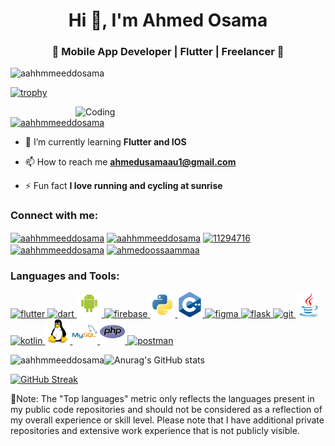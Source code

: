 <h1 align="center">Hi 👋, I'm Ahmed Osama</h1>
<h3 align="center">📱 Mobile App Developer | Flutter | Freelancer 🚀</h3>

<p align="left"> <img src="https://komarev.com/ghpvc/?username=aahhmmeeddosama&label=Profile%20views&color=0e75b6&style=flat" alt="aahhmmeeddosama" /> </p>

[![trophy](https://github-profile-trophy.vercel.app/?username=aahhmmeeddosama&theme=onedark)](https://github.com/ryo-ma/github-profile-trophy)

<img align="right" alt="Coding" width="400" src="https://user-images.githubusercontent.com/74038190/212749695-a6817c5a-a794-462b-afca-1b5ce7dd5e63.gif">


<p align="left"> <a href="https://twitter.com/aahhmmeeddosama" target="blank"><img src="https://img.shields.io/twitter/follow/aahhmmeeddosama?logo=twitter&style=for-the-badge" alt="aahhmmeeddosama" /></a> </p>

- 🌱 I’m currently learning **Flutter and IOS**

- 📫 How to reach me **ahmedusamaau1@gmail.com**

- ⚡ Fun fact **I love running and cycling at sunrise**

<h3 align="left">Connect with me:</h3>
<p align="left">
<a href="https://twitter.com/aahhmmeeddosama" target="blank"><img align="center" src="https://raw.githubusercontent.com/rahuldkjain/github-profile-readme-generator/master/src/images/icons/Social/twitter.svg" alt="aahhmmeeddosama" height="30" width="40" /></a>
<a href="https://linkedin.com/in/aahhmmeeddosama" target="blank"><img align="center" src="https://raw.githubusercontent.com/rahuldkjain/github-profile-readme-generator/master/src/images/icons/Social/linked-in-alt.svg" alt="aahhmmeeddosama" height="30" width="40" /></a>
<a href="https://stackoverflow.com/users/11294716" target="blank"><img align="center" src="https://raw.githubusercontent.com/rahuldkjain/github-profile-readme-generator/master/src/images/icons/Social/stack-overflow.svg" alt="11294716" height="30" width="40" /></a>
<a href="https://fb.com/aahhmmeeddosama" target="blank"><img align="center" src="https://raw.githubusercontent.com/rahuldkjain/github-profile-readme-generator/master/src/images/icons/Social/facebook.svg" alt="aahhmmeeddosama" height="30" width="40" /></a>
<a href="https://instagram.com/ahmedoossaammaa" target="blank"><img align="center" src="https://raw.githubusercontent.com/rahuldkjain/github-profile-readme-generator/master/src/images/icons/Social/instagram.svg" alt="ahmedoossaammaa" height="30" width="40" /></a>

</p>

<h3 align="left">Languages and Tools:</h3>
<p align="left"> <a href="https://flutter.dev" target="_blank" rel="noreferrer"> <img src="https://www.vectorlogo.zone/logos/flutterio/flutterio-icon.svg" alt="flutter" width="40" height="40"/> </a> <a href="https://dart.dev" target="_blank" rel="noreferrer"> <img src="https://www.vectorlogo.zone/logos/dartlang/dartlang-icon.svg" alt="dart" width="40" height="40"/> </a> <a href="https://developer.android.com" target="_blank" rel="noreferrer"> <img src="https://raw.githubusercontent.com/devicons/devicon/master/icons/android/android-original-wordmark.svg" alt="android" width="40" height="40"/> </a>  <a href="https://firebase.google.com/" target="_blank" rel="noreferrer"> <img src="https://www.vectorlogo.zone/logos/firebase/firebase-icon.svg" alt="firebase" width="40" height="40"/> </a> <a href="https://www.python.org" target="_blank" rel="noreferrer"> <img src="https://raw.githubusercontent.com/devicons/devicon/master/icons/python/python-original.svg" alt="python" width="40" height="40"/> </a> <a href="https://www.w3schools.com/cpp/" target="_blank" rel="noreferrer"> <img src="https://raw.githubusercontent.com/devicons/devicon/master/icons/cplusplus/cplusplus-original.svg" alt="cplusplus" width="40" height="40"/> </a> <a href="https://www.figma.com/" target="_blank" rel="noreferrer"> <img src="https://www.vectorlogo.zone/logos/figma/figma-icon.svg" alt="figma" width="40" height="40"/> </a>  <a href="https://flask.palletsprojects.com/" target="_blank" rel="noreferrer"> <img src="https://www.vectorlogo.zone/logos/pocoo_flask/pocoo_flask-icon.svg" alt="flask" width="40" height="40"/> </a>  <a href="https://git-scm.com/" target="_blank" rel="noreferrer"> <img src="https://www.vectorlogo.zone/logos/git-scm/git-scm-icon.svg" alt="git" width="40" height="40"/> </a> <a href="https://www.java.com" target="_blank" rel="noreferrer"> <img src="https://raw.githubusercontent.com/devicons/devicon/master/icons/java/java-original.svg" alt="java" width="40" height="40"/> </a> <a href="https://kotlinlang.org" target="_blank" rel="noreferrer"> <img src="https://www.vectorlogo.zone/logos/kotlinlang/kotlinlang-icon.svg" alt="kotlin" width="40" height="40"/> </a> <a href="https://www.linux.org/" target="_blank" rel="noreferrer"> <img src="https://raw.githubusercontent.com/devicons/devicon/master/icons/linux/linux-original.svg" alt="linux" width="40" height="40"/> </a> <a href="https://www.mysql.com/" target="_blank" rel="noreferrer"> <img src="https://raw.githubusercontent.com/devicons/devicon/master/icons/mysql/mysql-original-wordmark.svg" alt="mysql" width="40" height="40"/> </a> <a href="https://www.php.net" target="_blank" rel="noreferrer"> <img src="https://raw.githubusercontent.com/devicons/devicon/master/icons/php/php-original.svg" alt="php" width="40" height="40"/> </a> <a href="https://postman.com" target="_blank" rel="noreferrer"> <img src="https://www.vectorlogo.zone/logos/getpostman/getpostman-icon.svg" alt="postman" width="40" height="40"/> </a>  </p>

<p><img align="left" src="https://github-readme-stats.vercel.app/api/top-langs?username=aahhmmeeddosama&show_icons=true&locale=en&layout=compact&theme=transparent&border_radius=50" alt="aahhmmeeddosama" /></p>

![Anurag's GitHub stats](https://github-readme-stats.vercel.app/api?username=aahhmmeeddosama&show_icons=true&theme=transparent&border_radius=50)

[![GitHub Streak](https://github-readme-streak-stats.herokuapp.com?user=aahhmmeeddosama&theme=transparent&border_radius=50&card_width=500&card_height=200)](https://git.io/streak-stats)

🐥Note: The "Top languages" metric only reflects the languages present in my public code repositories and should not be considered as a reflection of my overall experience or skill level. Please note that I have additional private repositories and extensive work experience that is not publicly visible.

